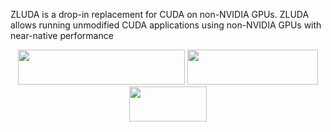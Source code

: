 ZLUDA is a drop-in replacement for CUDA on non-NVIDIA GPUs. ZLUDA allows running unmodified CUDA applications using non-NVIDIA GPUs with near-native performance

<div align="center">

<!-- 80x28 104.75x28  62x28-->
[<img src="https://img.shields.io/badge/quick start-green?style=for-the-badge&logo=readthedocs&logoColor=white" width="267.5" height="56">](https://zluda--474.org.readthedocs.build/474/) [<img src="https://img.shields.io/badge/Discord-%235865F2.svg?style=for-the-badge&logo=discord&logoColor=white" width="209.5" height="56">](https://discord.gg/sg6BNzXuc7) [<img src="https://img.shields.io/badge/news-red?style=for-the-badge&logo=book&logoColor=white" width="124" height="56">](https://vosen.github.io/ZLUDA/)

<div/>